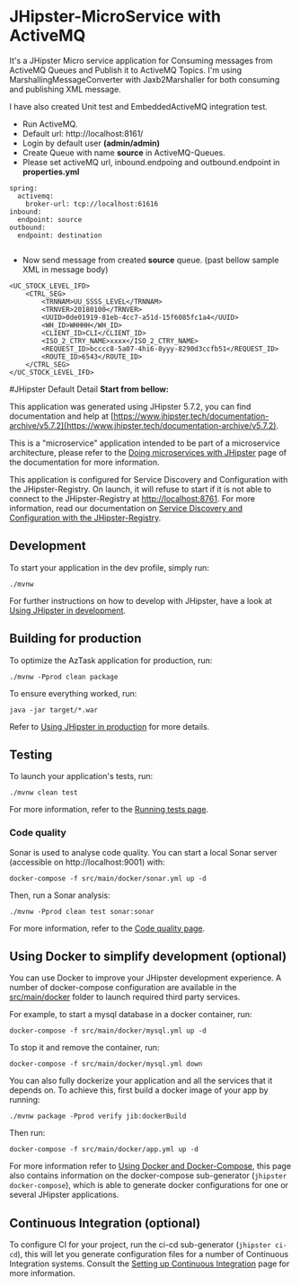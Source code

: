 # JHipster-MicroService with ActiveMQ

It's a JHipster Micro service application for Consuming messages from ActiveMQ Queues and Publish it to ActiveMQ Topics. I'm using MarshallingMessageConverter with Jaxb2Marshaller for both consuming and publishing XML message.

I have also created Unit test and EmbeddedActiveMQ integration test.


* Run ActiveMQ.
* Default url:  http://localhost:8161/
* Login by default user **(admin/admin)**
* Create Queue with name **source** in ActiveMQ-Queues. 
* Please set activeMQ url, inbound.endpoing and outbound.endpoint in **properties.yml**

```
spring:
  activemq:
    broker-url: tcp://localhost:61616
inbound:
  endpoint: source
outbound:
  endpoint: destination
  
```

* Now send message from created **source** queue. (past bellow sample XML in message body)

```
<UC_STOCK_LEVEL_IFD>
	<CTRL_SEG>
		<TRNNAM>UU_SSSS_LEVEL</TRNNAM>
		<TRNVER>20180100</TRNVER>
		<UUID>0de01919-81eb-4cc7-a51d-15f6085fc1a4</UUID>
		<WH_ID>WHHHH</WH_ID>
		<CLIENT_ID>CLI</CLIENT_ID>
		<ISO_2_CTRY_NAME>xxxx</ISO_2_CTRY_NAME>
		<REQUEST_ID>bcccc8-5a07-4hi6-8yyy-8290d3ccfb51</REQUEST_ID>
		<ROUTE_ID>6543</ROUTE_ID>
	</CTRL_SEG>
</UC_STOCK_LEVEL_IFD>
```

#JHipster Default Detail
**Start from bellow:**

This application was generated using JHipster 5.7.2, you can find documentation and help at [https://www.jhipster.tech/documentation-archive/v5.7.2](https://www.jhipster.tech/documentation-archive/v5.7.2).

This is a "microservice" application intended to be part of a microservice architecture, please refer to the [Doing microservices with JHipster][] page of the documentation for more information.

This application is configured for Service Discovery and Configuration with the JHipster-Registry. On launch, it will refuse to start if it is not able to connect to the JHipster-Registry at [http://localhost:8761](http://localhost:8761). For more information, read our documentation on [Service Discovery and Configuration with the JHipster-Registry][].

## Development

To start your application in the dev profile, simply run:

    ./mvnw

For further instructions on how to develop with JHipster, have a look at [Using JHipster in development][].

## Building for production

To optimize the AzTask application for production, run:

    ./mvnw -Pprod clean package

To ensure everything worked, run:

    java -jar target/*.war

Refer to [Using JHipster in production][] for more details.

## Testing

To launch your application's tests, run:

    ./mvnw clean test

For more information, refer to the [Running tests page][].

### Code quality

Sonar is used to analyse code quality. You can start a local Sonar server (accessible on http://localhost:9001) with:

```
docker-compose -f src/main/docker/sonar.yml up -d
```

Then, run a Sonar analysis:

```
./mvnw -Pprod clean test sonar:sonar
```

For more information, refer to the [Code quality page][].

## Using Docker to simplify development (optional)

You can use Docker to improve your JHipster development experience. A number of docker-compose configuration are available in the [src/main/docker](src/main/docker) folder to launch required third party services.

For example, to start a mysql database in a docker container, run:

    docker-compose -f src/main/docker/mysql.yml up -d

To stop it and remove the container, run:

    docker-compose -f src/main/docker/mysql.yml down

You can also fully dockerize your application and all the services that it depends on.
To achieve this, first build a docker image of your app by running:

    ./mvnw package -Pprod verify jib:dockerBuild

Then run:

    docker-compose -f src/main/docker/app.yml up -d

For more information refer to [Using Docker and Docker-Compose][], this page also contains information on the docker-compose sub-generator (`jhipster docker-compose`), which is able to generate docker configurations for one or several JHipster applications.

## Continuous Integration (optional)

To configure CI for your project, run the ci-cd sub-generator (`jhipster ci-cd`), this will let you generate configuration files for a number of Continuous Integration systems. Consult the [Setting up Continuous Integration][] page for more information.

[jhipster homepage and latest documentation]: https://www.jhipster.tech
[jhipster 5.7.2 archive]: https://www.jhipster.tech/documentation-archive/v5.7.2
[doing microservices with jhipster]: https://www.jhipster.tech/documentation-archive/v5.7.2/microservices-architecture/
[using jhipster in development]: https://www.jhipster.tech/documentation-archive/v5.7.2/development/
[service discovery and configuration with the jhipster-registry]: https://www.jhipster.tech/documentation-archive/v5.7.2/microservices-architecture/#jhipster-registry
[using docker and docker-compose]: https://www.jhipster.tech/documentation-archive/v5.7.2/docker-compose
[using jhipster in production]: https://www.jhipster.tech/documentation-archive/v5.7.2/production/
[running tests page]: https://www.jhipster.tech/documentation-archive/v5.7.2/running-tests/
[code quality page]: https://www.jhipster.tech/documentation-archive/v5.7.2/code-quality/
[setting up continuous integration]: https://www.jhipster.tech/documentation-archive/v5.7.2/setting-up-ci/

